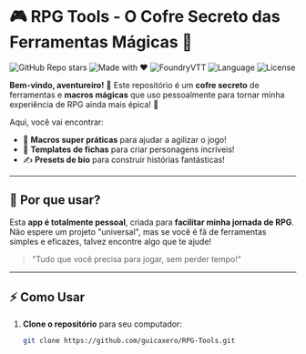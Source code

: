 # 🎮 **RPG Tools** - O Cofre Secreto das Ferramentas Mágicas 🐉

![GitHub Repo stars](https://img.shields.io/github/stars/guicaxero/RPG-Tools?style=social)
![Made with ❤️](https://img.shields.io/badge/Made%20with-%E2%9D%A4-red)
![FoundryVTT](https://img.shields.io/badge/FoundryVTT-Tools-blue)
![Language](https://img.shields.io/badge/Language-Javascript-yellow)
![License](https://img.shields.io/badge/License-MIT-green)

**Bem-vindo, aventureiro!** 🔮 Este repositório é um **cofre secreto** de ferramentas e **macros mágicas** que uso pessoalmente para tornar minha experiência de RPG ainda mais épica! 🚀

Aqui, você vai encontrar:

- 🔧 **Macros super práticas** para ajudar a agilizar o jogo!
- 📜 **Templates de fichas** para criar personagens incríveis!
- ✍️ **Presets de bio** para construir histórias fantásticas!

---

## 🚀 **Por que usar?**

Esta **app é totalmente pessoal**, criada para **facilitar minha jornada de RPG**. Não espere um projeto "universal", mas se você é fã de ferramentas simples e eficazes, talvez encontre algo que te ajude!

> "Tudo que você precisa para jogar, sem perder tempo!"

---

## ⚡ **Como Usar** 

1. **Clone o repositório** para seu computador:
   ```bash
   git clone https://github.com/guicaxero/RPG-Tools.git
